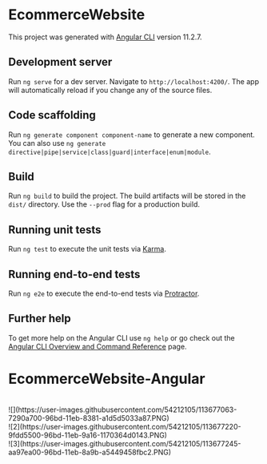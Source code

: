# EcommerceWebsite

This project was generated with [Angular CLI](https://github.com/angular/angular-cli) version 11.2.7.

## Development server

Run `ng serve` for a dev server. Navigate to `http://localhost:4200/`. The app will automatically reload if you change any of the source files.

## Code scaffolding

Run `ng generate component component-name` to generate a new component. You can also use `ng generate directive|pipe|service|class|guard|interface|enum|module`.

## Build

Run `ng build` to build the project. The build artifacts will be stored in the `dist/` directory. Use the `--prod` flag for a production build.

## Running unit tests

Run `ng test` to execute the unit tests via [Karma](https://karma-runner.github.io).

## Running end-to-end tests

Run `ng e2e` to execute the end-to-end tests via [Protractor](http://www.protractortest.org/).

## Further help

To get more help on the Angular CLI use `ng help` or go check out the [Angular CLI Overview and Command Reference](https://angular.io/cli) page.
# EcommerceWebsite-Angular

<br>
![](https://user-images.githubusercontent.com/54212105/113677063-7290a700-96bd-11eb-8381-a1d5d5033a87.PNG)
<br>![2](https://user-images.githubusercontent.com/54212105/113677220-9fdd5500-96bd-11eb-9a16-1170364d0143.PNG)
<br>
![3](https://user-images.githubusercontent.com/54212105/113677245-aa97ea00-96bd-11eb-8a9b-a5449458fbc2.PNG)
<br>
<br>
<br>

